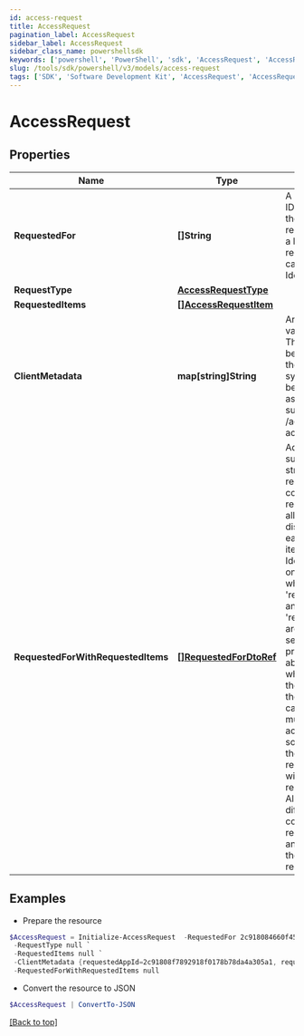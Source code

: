 ```yaml
---
id: access-request
title: AccessRequest
pagination_label: AccessRequest
sidebar_label: AccessRequest
sidebar_class_name: powershellsdk
keywords: ['powershell', 'PowerShell', 'sdk', 'AccessRequest', 'AccessRequest'] 
slug: /tools/sdk/powershell/v3/models/access-request
tags: ['SDK', 'Software Development Kit', 'AccessRequest', 'AccessRequest']
---
```



# AccessRequest

## Properties

Name | Type | Description | Notes
------------ | ------------- | ------------- | -------------
**RequestedFor** | **[]String** | A list of Identity IDs for whom the Access is requested. If it's a Revoke request, there can only be one Identity ID. | [required]
**RequestType** | [**AccessRequestType**](access-request-type) |  | [optional] 
**RequestedItems** | [**[]AccessRequestItem**](access-request-item) |  | [required]
**ClientMetadata** | **map[string]String** | Arbitrary key-value pairs. They will never be processed by the IdentityNow system but will be returned on associated APIs such as /account-activities. | [optional] 
**RequestedForWithRequestedItems** | [**[]RequestedForDtoRef**](requested-for-dto-ref) | Additional submit data structure with requestedFor containing requestedItems allowing distinction for each request item and Identity. * Can only be used when 'requestedFor' and 'requestedItems' are not separately provided * Adds ability to specify which account the user wants the access on, in case they have multiple accounts on a source * Allows the ability to request items with different remove dates * Also allows different combinations of request items and identities in the same request  | [optional] 

## Examples

- Prepare the resource
```powershell
$AccessRequest = Initialize-AccessRequest  -RequestedFor 2c918084660f45d6016617daa9210584 `
 -RequestType null `
 -RequestedItems null `
 -ClientMetadata {requestedAppId=2c91808f7892918f0178b78da4a305a1, requestedAppName=test-app} `
 -RequestedForWithRequestedItems null
```

- Convert the resource to JSON
```powershell
$AccessRequest | ConvertTo-JSON
```


[[Back to top]](#) 

